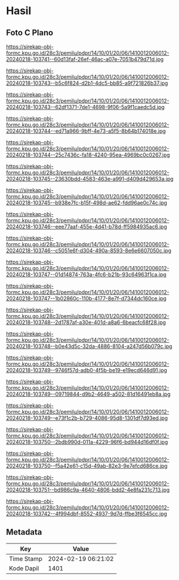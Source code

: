 # Hasil

## Foto C Plano

https://sirekap-obj-formc.kpu.go.id/28c3/pemilu/pdpr/14/10/01/20/06/1410012006012-20240218-103741--60d13faf-26ef-46ac-a07e-7051b479d71d.jpg

https://sirekap-obj-formc.kpu.go.id/28c3/pemilu/pdpr/14/10/01/20/06/1410012006012-20240218-103743--b5c6f824-d2b1-4dc5-bb85-a9f721826b37.jpg

https://sirekap-obj-formc.kpu.go.id/28c3/pemilu/pdpr/14/10/01/20/06/1410012006012-20240218-103743--62df1371-7de1-4698-9f06-5a9f1caedc5d.jpg

https://sirekap-obj-formc.kpu.go.id/28c3/pemilu/pdpr/14/10/01/20/06/1410012006012-20240218-103744--ed71a966-9bff-4e73-a5f5-8b64b174018e.jpg

https://sirekap-obj-formc.kpu.go.id/28c3/pemilu/pdpr/14/10/01/20/06/1410012006012-20240218-103744--25c7436c-fa18-4240-95ea-4969bc0c0267.jpg

https://sirekap-obj-formc.kpu.go.id/28c3/pemilu/pdpr/14/10/01/20/06/1410012006012-20240218-103745--23630bdd-4583-463e-a991-d409d429653a.jpg

https://sirekap-obj-formc.kpu.go.id/28c3/pemilu/pdpr/14/10/01/20/06/1410012006012-20240218-103745--b938e7fc-b15f-498d-ae62-fdd96ae0c74c.jpg

https://sirekap-obj-formc.kpu.go.id/28c3/pemilu/pdpr/14/10/01/20/06/1410012006012-20240218-103746--eee77aaf-455e-4d41-b78d-ff5984935ac6.jpg

https://sirekap-obj-formc.kpu.go.id/28c3/pemilu/pdpr/14/10/01/20/06/1410012006012-20240218-103746--c5051e6f-d304-490a-8593-8e6e6607050c.jpg

https://sirekap-obj-formc.kpu.go.id/28c3/pemilu/pdpr/14/10/01/20/06/1410012006012-20240218-103747--01d14874-763a-4fc6-b21b-93c64963f1ca.jpg

https://sirekap-obj-formc.kpu.go.id/28c3/pemilu/pdpr/14/10/01/20/06/1410012006012-20240218-103747--1b02860c-110b-4177-8e7f-d7344dc160ce.jpg

https://sirekap-obj-formc.kpu.go.id/28c3/pemilu/pdpr/14/10/01/20/06/1410012006012-20240218-103748--2d1787af-a30e-401d-a8a6-6beacfc68f28.jpg

https://sirekap-obj-formc.kpu.go.id/28c3/pemilu/pdpr/14/10/01/20/06/1410012006012-20240218-103748--b0e43d5c-32da-4886-8104-a247d56b079c.jpg

https://sirekap-obj-formc.kpu.go.id/28c3/pemilu/pdpr/14/10/01/20/06/1410012006012-20240218-103749--9746f57d-adb0-4f5b-be19-e19ecd646d91.jpg

https://sirekap-obj-formc.kpu.go.id/28c3/pemilu/pdpr/14/10/01/20/06/1410012006012-20240218-103749--09719844-d9b2-4649-a502-81d16491eb8a.jpg

https://sirekap-obj-formc.kpu.go.id/28c3/pemilu/pdpr/14/10/01/20/06/1410012006012-20240218-103749--e73f1c2b-b729-4086-95d8-1301df7d93ed.jpg

https://sirekap-obj-formc.kpu.go.id/28c3/pemilu/pdpr/14/10/01/20/06/1410012006012-20240218-103750--2bdb990d-011a-4229-96f6-bd944d16df0f.jpg

https://sirekap-obj-formc.kpu.go.id/28c3/pemilu/pdpr/14/10/01/20/06/1410012006012-20240218-103750--f5a42e61-c15d-49ab-82e3-9e7efcd686ce.jpg

https://sirekap-obj-formc.kpu.go.id/28c3/pemilu/pdpr/14/10/01/20/06/1410012006012-20240218-103751--bd986c9a-4640-4806-bdd2-4e8fa231c713.jpg

https://sirekap-obj-formc.kpu.go.id/28c3/pemilu/pdpr/14/10/01/20/06/1410012006012-20240218-103742--4f994dbf-8552-4937-9d7d-ffbe3f6545cc.jpg


## Metadata

| Key        | Value               |
| ---------- | ------------------- |
| Time Stamp | 2024-02-19 06:21:02 |
| Kode Dapil | 1401                |



